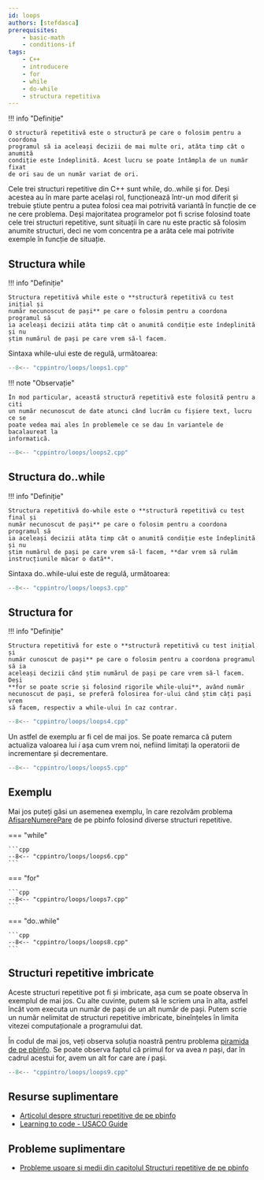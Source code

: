 ```yaml
---
id: loops
authors: [stefdasca]
prerequisites:
    - basic-math
    - conditions-if
tags:
    - C++
    - introducere
    - for
    - while
    - do-while
    - structura repetitiva
---
```


!!! info "Definiție"

    O structură repetitivă este o structură pe care o folosim pentru a coordona
    programul să ia aceleași decizii de mai multe ori, atâta timp cât o anumită
    condiție este îndeplinită. Acest lucru se poate întâmpla de un număr fixat
    de ori sau de un număr variat de ori.

Cele trei structuri repetitive din C++ sunt while, do..while și for. Deși
acestea au în mare parte același rol, funcționează într-un mod diferit și
trebuie știute pentru a putea folosi cea mai potrivită variantă în funcție de ce
ne cere problema. Deși majoritatea programelor pot fi scrise folosind toate cele
trei structuri repetitive, sunt situații în care nu este practic să folosim
anumite structuri, deci ne vom concentra pe a arăta cele mai potrivite exemple
în funcție de situație.

## Structura while

!!! info "Definiție"

    Structura repetitivă while este o **structură repetitivă cu test inițial și
    număr necunoscut de pași** pe care o folosim pentru a coordona programul să
    ia aceleași decizii atâta timp cât o anumită condiție este îndeplinită și nu
    știm numărul de pași pe care vrem să-l facem.

Sintaxa while-ului este de regulă, următoarea:

```cpp
--8<-- "cppintro/loops/loops1.cpp"
```

!!! note "Observație"

    În mod particular, această structură repetitivă este folosită pentru a citi
    un număr necunoscut de date atunci când lucrăm cu fișiere text, lucru ce se
    poate vedea mai ales în problemele ce se dau în variantele de bacalaureat la
    informatică.

```cpp
--8<-- "cppintro/loops/loops2.cpp"
```

## Structura do..while

!!! info "Definiție"

    Structura repetitivă do-while este o **structură repetitivă cu test final și
    număr necunoscut de pași** pe care o folosim pentru a coordona programul să
    ia aceleași decizii atâta timp cât o anumită condiție este îndeplinită și nu
    știm numărul de pași pe care vrem să-l facem, **dar vrem să rulăm
    instrucțiunile măcar o dată**.

Sintaxa do..while-ului este de regulă, următoarea:

```cpp
--8<-- "cppintro/loops/loops3.cpp"
```

## Structura for

!!! info "Definiție"

    Structura repetitivă for este o **structură repetitivă cu test inițial și
    număr cunoscut de pași** pe care o folosim pentru a coordona programul să ia
    aceleași decizii când știm numărul de pași pe care vrem să-l facem. Deși
    **for se poate scrie și folosind rigorile while-ului**, având număr
    necunoscut de pași, se preferă folosirea for-ului când știm câți pași vrem
    să facem, respectiv a while-ului în caz contrar.

```cpp
--8<-- "cppintro/loops/loops4.cpp"
```

Un astfel de exemplu ar fi cel de mai jos. Se poate remarca că putem actualiza
valoarea lui $i$ așa cum vrem noi, nefiind limitați la operatorii de
incrementare și decrementare.

```cpp
--8<-- "cppintro/loops/loops5.cpp"
```

## Exemplu

Mai jos puteți găsi un asemenea exemplu, în care rezolvăm problema
[AfisareNumerePare](https://www.pbinfo.ro/probleme/330/afisarenumerepare) de pe
pbinfo folosind diverse structuri repetitive.

=== "while"

    ```cpp
    --8<-- "cppintro/loops/loops6.cpp"
    ```

=== "for"

    ```cpp
    --8<-- "cppintro/loops/loops7.cpp"
    ```

=== "do..while"

    ```cpp
    --8<-- "cppintro/loops/loops8.cpp"
    ```

## Structuri repetitive imbricate

Aceste structuri repetitive pot fi și imbricate, așa cum se poate observa în
exemplul de mai jos. Cu alte cuvinte, putem să le scriem una în alta, astfel
încât vom executa un număr de pași de un alt număr de pași. Putem scrie un număr
nelimitat de structuri repetitive imbricate, bineînțeles în limita vitezei
computaționale a programului dat.

În codul de mai jos, veți observa soluția noastră pentru problema [piramida de
pe pbinfo](https://www.pbinfo.ro/probleme/351/piramida). Se poate observa faptul
că primul for va avea $n$ pași, dar în cadrul acestui for, avem un alt for care
are $i$ pași.

```cpp
--8<-- "cppintro/loops/loops9.cpp"
```

## Resurse suplimentare

- [Articolul despre structuri repetitive de pe
  pbinfo](https://www.pbinfo.ro/articole/71/structuri-repetitive)
- [Learning to code - USACO
  Guide](https://usaco.guide/general/resources-learning-to-code?lang=cpp)

## Probleme suplimentare

- [Probleme usoare si medii din capitolul Structuri repetitive de pe
  pbinfo](https://www.pbinfo.ro/probleme/categorii/7/elemente-de-baza-ale-limbajului-structuri-repetitive)
